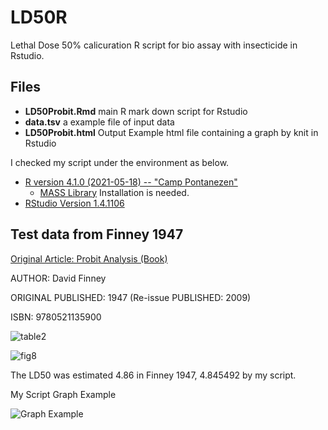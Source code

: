 # LD50R

Lethal Dose 50% calicuration R script for bio assay with insecticide in Rstudio. 

## Files

* **LD50Probit.Rmd**    main R mark down script for Rstudio
* **data.tsv**          a example file of input data
* **LD50Probit.html**   Output Example html file containing a graph by knit in Rstudio

I checked my script under the environment as below.

* [R version 4.1.0 (2021-05-18) -- "Camp Pontanezen"](https://cran.r-project.org/)
  * [MASS Library](https://cran.r-project.org/web/packages/MASS/index.html) Installation is needed.
* [RStudio Version 1.4.1106](https://www.rstudio.com/)



## Test data from Finney 1947

[Original Article: Probit Analysis (Book)](https://www.cambridge.org/gb/academic/subjects/statistics-probability/statistics-econometrics-finance-and-insurance/probit-analysis?format=PB&isbn=9780521135900)

AUTHOR: David Finney

ORIGINAL PUBLISHED: 1947 (Re-issue PUBLISHED: 2009) 

ISBN: 9780521135900

![table2](https://github.com/oskomagata/LD50R/blob/images/Finny2.png)

![fig8](https://github.com/oskomagata/LD50R/blob/images/Finny8.png)

The LD50 was estimated 4.86 in Finney 1947, 4.845492 by my script. 

My Script Graph Example 

![Graph Example](https://github.com/oskomagata/LD50R/blob/images/outputGraph1.png)

